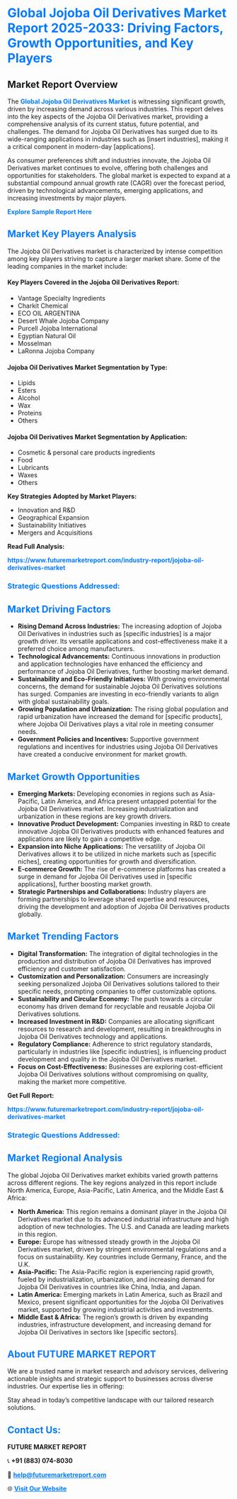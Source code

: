 <h1 style="color: #007BFF;">Global Jojoba Oil Derivatives Market Report 2025-2033: Driving Factors, Growth Opportunities, and Key Players</h1>

<section id="overview">
<h2>Market Report Overview</h2>
<p>The <a href="https://www.futuremarketreport.com/industry-report/jojoba-oil-derivatives-market" style="color: #007BFF; text-decoration: none;"><strong>Global Jojoba Oil Derivatives Market</strong></a> is witnessing significant growth, driven by increasing demand across various industries. This report delves into the key aspects of the Jojoba Oil Derivatives market, providing a comprehensive analysis of its current status, future potential, and challenges. The demand for Jojoba Oil Derivatives has surged due to its wide-ranging applications in industries such as [insert industries], making it a critical component in modern-day [applications].</p>
<p>As consumer preferences shift and industries innovate, the Jojoba Oil Derivatives market continues to evolve, offering both challenges and opportunities for stakeholders. The global market is expected to expand at a substantial compound annual growth rate (CAGR) over the forecast period, driven by technological advancements, emerging applications, and increasing investments by major players.</p>
</section>

<section id="overview">
<p><a href="https://www.futuremarketreport.com/request-sample/reportId=46638" style="color: #007BFF; text-decoration: none;"><strong>Explore Sample Report Here</strong></a></p>
</section>

<section id="key-players">
<h2 style="color: #007BFF;">Market Key Players Analysis</h2>
<p>The Jojoba Oil Derivatives market is characterized by intense competition among key players striving to capture a larger market share. Some of the leading companies in the market include:</p>
<h4>Key Players Covered in the Jojoba Oil Derivatives Report:</h4>
<ul><li>Vantage Specialty Ingredients</li><li>Charkit Chemical</li><li>ECO OIL ARGENTINA</li><li>Desert Whale Jojoba Company</li><li>Purcell Jojoba International</li><li>Egyptian Natural Oil</li><li>Mosselman</li><li>LaRonna Jojoba Company</li></ul>
<h4>Jojoba Oil Derivatives Market Segmentation by Type:</h4>
<ul><li>Lipids</li><li>Esters</li><li>Alcohol</li><li>Wax</li><li>Proteins</li><li>Others</li></ul>

<h4>Jojoba Oil Derivatives Market Segmentation by Application:</h4>
<ul><li>Cosmetic &amp; personal care products ingredients</li><li>Food</li><li>Lubricants</li><li>Waxes</li><li>Others</li></ul>
<p><strong>Key Strategies Adopted by Market Players:</strong></p>
<ul>
<li>Innovation and R&D</li>
<li>Geographical Expansion</li>
<li>Sustainability Initiatives</li>
<li>Mergers and Acquisitions</li>
</ul>
</section>

<section>
<p><strong>Read Full Analysis: </strong></p><a href="https://www.futuremarketreport.com/industry-report/jojoba-oil-derivatives-market" style="color: #007BFF; text-decoration: none;"><strong>https://www.futuremarketreport.com/industry-report/jojoba-oil-derivatives-market</strong></a>
<h3 style="color: #007BFF;">Strategic Questions Addressed:</h3>
</section>

<section id="driving-factors">
<h2 style="color: #007BFF;">Market Driving Factors</h2>
<ul>
<li><strong>Rising Demand Across Industries:</strong> The increasing adoption of Jojoba Oil Derivatives in industries such as [specific industries] is a major growth driver. Its versatile applications and cost-effectiveness make it a preferred choice among manufacturers.</li>
<li><strong>Technological Advancements:</strong> Continuous innovations in production and application technologies have enhanced the efficiency and performance of Jojoba Oil Derivatives, further boosting market demand.</li>
<li><strong>Sustainability and Eco-Friendly Initiatives:</strong> With growing environmental concerns, the demand for sustainable Jojoba Oil Derivatives solutions has surged. Companies are investing in eco-friendly variants to align with global sustainability goals.</li>
<li><strong>Growing Population and Urbanization:</strong> The rising global population and rapid urbanization have increased the demand for [specific products], where Jojoba Oil Derivatives plays a vital role in meeting consumer needs.</li>
<li><strong>Government Policies and Incentives:</strong> Supportive government regulations and incentives for industries using Jojoba Oil Derivatives have created a conducive environment for market growth.</li>
</ul>
</section>

<section id="growth-opportunities">
<h2 style="color: #007BFF;">Market Growth Opportunities</h2>
<ul>
<li><strong>Emerging Markets:</strong> Developing economies in regions such as Asia-Pacific, Latin America, and Africa present untapped potential for the Jojoba Oil Derivatives market. Increasing industrialization and urbanization in these regions are key growth drivers.</li>
<li><strong>Innovative Product Development:</strong> Companies investing in R&D to create innovative Jojoba Oil Derivatives products with enhanced features and applications are likely to gain a competitive edge.</li>
<li><strong>Expansion into Niche Applications:</strong> The versatility of Jojoba Oil Derivatives allows it to be utilized in niche markets such as [specific niches], creating opportunities for growth and diversification.</li>
<li><strong>E-commerce Growth:</strong> The rise of e-commerce platforms has created a surge in demand for Jojoba Oil Derivatives used in [specific applications], further boosting market growth.</li>
<li><strong>Strategic Partnerships and Collaborations:</strong> Industry players are forming partnerships to leverage shared expertise and resources, driving the development and adoption of Jojoba Oil Derivatives products globally.</li>
</ul>
</section>

<section id="trending-factors">
<h2 style="color: #007BFF;">Market Trending Factors</h2>
<ul>
<li><strong>Digital Transformation:</strong> The integration of digital technologies in the production and distribution of Jojoba Oil Derivatives has improved efficiency and customer satisfaction.</li>
<li><strong>Customization and Personalization:</strong> Consumers are increasingly seeking personalized Jojoba Oil Derivatives solutions tailored to their specific needs, prompting companies to offer customizable options.</li>
<li><strong>Sustainability and Circular Economy:</strong> The push towards a circular economy has driven demand for recyclable and reusable Jojoba Oil Derivatives solutions.</li>
<li><strong>Increased Investment in R&D:</strong> Companies are allocating significant resources to research and development, resulting in breakthroughs in Jojoba Oil Derivatives technology and applications.</li>
<li><strong>Regulatory Compliance:</strong> Adherence to strict regulatory standards, particularly in industries like [specific industries], is influencing product development and quality in the Jojoba Oil Derivatives market.</li>
<li><strong>Focus on Cost-Effectiveness:</strong> Businesses are exploring cost-efficient Jojoba Oil Derivatives solutions without compromising on quality, making the market more competitive.</li>
</ul>
</section>

<section>
<p><strong>Get Full Report: </strong></p><a href="https://www.futuremarketreport.com/industry-report/jojoba-oil-derivatives-market" style="color: #007BFF; text-decoration: none;"><strong>https://www.futuremarketreport.com/industry-report/jojoba-oil-derivatives-market</strong></a>
<h3 style="color: #007BFF;">Strategic Questions Addressed:</h3>
</section>


<section id="regional-analysis">
<h2 style="color: #007BFF;">Market Regional Analysis</h2>
<p>The global Jojoba Oil Derivatives market exhibits varied growth patterns across different regions. The key regions analyzed in this report include North America, Europe, Asia-Pacific, Latin America, and the Middle East & Africa:</p>
<ul>
<li><strong>North America:</strong> This region remains a dominant player in the Jojoba Oil Derivatives market due to its advanced industrial infrastructure and high adoption of new technologies. The U.S. and Canada are leading markets in this region.</li>
<li><strong>Europe:</strong> Europe has witnessed steady growth in the Jojoba Oil Derivatives market, driven by stringent environmental regulations and a focus on sustainability. Key countries include Germany, France, and the U.K.</li>
<li><strong>Asia-Pacific:</strong> The Asia-Pacific region is experiencing rapid growth, fueled by industrialization, urbanization, and increasing demand for Jojoba Oil Derivatives in countries like China, India, and Japan.</li>
<li><strong>Latin America:</strong> Emerging markets in Latin America, such as Brazil and Mexico, present significant opportunities for the Jojoba Oil Derivatives market, supported by growing industrial activities and investments.</li>
<li><strong>Middle East & Africa:</strong> The region’s growth is driven by expanding industries, infrastructure development, and increasing demand for Jojoba Oil Derivatives in sectors like [specific sectors].</li>
</ul>
</section>

<footer>
<h2 style="color: #007BFF;">About FUTURE MARKET REPORT</h2>
<p>We are a trusted name in market research and advisory services, delivering actionable insights and strategic support to businesses across diverse industries. Our expertise lies in offering:</p>

<p>Stay ahead in today’s competitive landscape with our tailored research solutions.</p>

<h2 style="color: #007BFF;">Contact Us:</h2>
<p><strong>FUTURE MARKET REPORT</strong></p>
<p>📞 <strong>+91 (883) 074-8030</strong></p>
<p>📧 <strong><a href="mailto:help@futuremarketreport.com" style="color: #007BFF;">help@futuremarketreport.com</a></strong></p>
<p>🌐 <strong><a href="https://www.futuremarketreport.com/" style="color: #007BFF;">Visit Our Website</a></strong></p>
</footer>